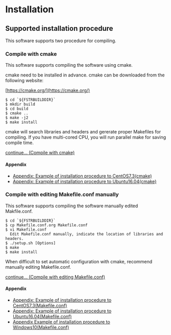 # Installation

## Supported installation procedure

This software supports two procedure for compiling.

### Compile with cmake

This software supports compiling the software using cmake.

cmake need to be installed in advance. cmake can be downloaded from the following website:

[https://cmake.org/](https://cmake.org/)

```
$ cd `${FSTRBUILDDIR}`
$ mkdir build
$ cd build
$ cmake ..
$ make -j2
$ make install
```

cmake will search libraries and headers and gererate proper Makefiles for compiling. If you have multi-cored CPU, you will run parallel make for saving compile time.

[continue... (Compile with cmake)](install_04)

#### Appendix

  - [Appendix: Example of installation procedure to CentOS7.3(cmake)](install_07)
  - [Appendix: Example of installation procedure to Ubuntu16.04(cmake)](install_09)

### Compile with editing Makefile.conf manually

This software supports compiling the software manually edited Makfile.conf.

```
$ cd `${FSTRBUILDDIR}`
$ cp Makefile.conf.org Makefile.conf
$ vi Makefile.conf
  Edit Makefile.conf manually, indicate the location of libraries and headers.
$ ./setup.sh [Options]
$ make
$ make install
```

When difficult to set automatic configuration with cmake, recommend manually editing Makefile.conf.

[continue... (Compile with editing Makefile.conf)](install_05)

#### Appendix

  - [Appendix: Example of installation procedure to CentOS7.3(Makefile.conf)](install_08)
  - [Appendix: Example of installation procedure to Ubuntu16.04(Makefile.conf)](install_10)
  - [Appendix Example of installation procedure to Windows10(Makefile.conf)](install_11)


